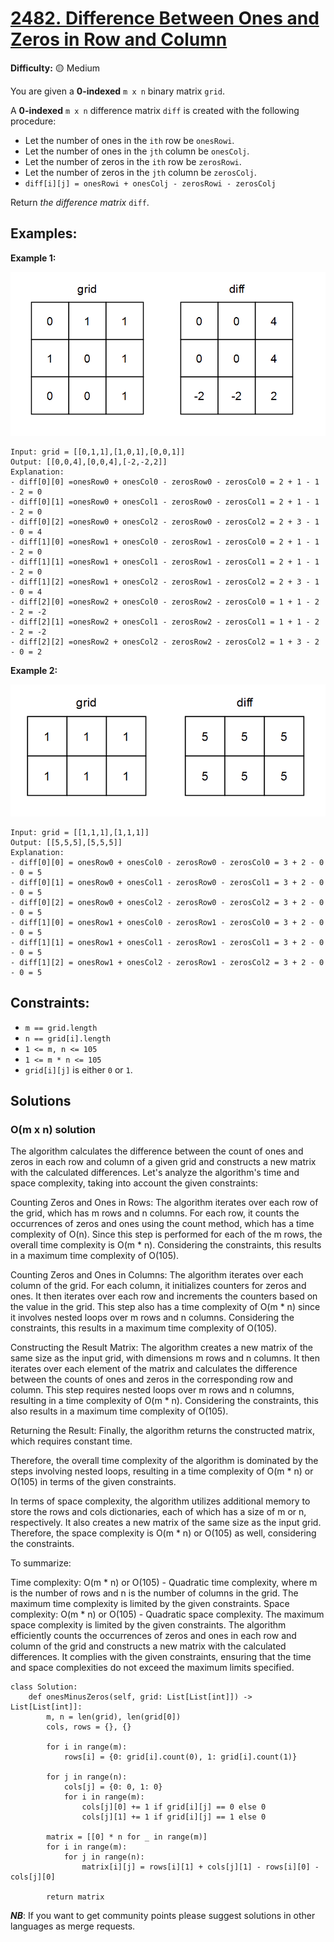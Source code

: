 # [2482. Difference Between Ones and Zeros in Row and Column](https://leetcode.com/problems/difference-between-ones-and-zeros-in-row-and-column/description/)

**Difficulty:** :yellow_circle: Medium

You are given a **0-indexed** `m x n` binary matrix `grid`.

A **0-indexed** `m x n` difference matrix `diff` is created with the following procedure:

- Let the number of ones in the `ith` row be `onesRowi`.
- Let the number of ones in the `jth` column be `onesColj`.
- Let the number of zeros in the `ith` row be `zerosRowi`.
- Let the number of zeros in the `jth` column be `zerosColj`.
- `diff[i][j] = onesRowi + onesColj - zerosRowi - zerosColj`

Return *the difference matrix* `diff`.


## Examples:

**Example 1:**

![38_01.png](./resources/38_1.png)

```
Input: grid = [[0,1,1],[1,0,1],[0,0,1]]
Output: [[0,0,4],[0,0,4],[-2,-2,2]]
Explanation:
- diff[0][0] =onesRow0 + onesCol0 - zerosRow0 - zerosCol0 = 2 + 1 - 1 - 2 = 0
- diff[0][1] =onesRow0 + onesCol1 - zerosRow0 - zerosCol1 = 2 + 1 - 1 - 2 = 0
- diff[0][2] =onesRow0 + onesCol2 - zerosRow0 - zerosCol2 = 2 + 3 - 1 - 0 = 4
- diff[1][0] =onesRow1 + onesCol0 - zerosRow1 - zerosCol0 = 2 + 1 - 1 - 2 = 0
- diff[1][1] =onesRow1 + onesCol1 - zerosRow1 - zerosCol1 = 2 + 1 - 1 - 2 = 0
- diff[1][2] =onesRow1 + onesCol2 - zerosRow1 - zerosCol2 = 2 + 3 - 1 - 0 = 4
- diff[2][0] =onesRow2 + onesCol0 - zerosRow2 - zerosCol0 = 1 + 1 - 2 - 2 = -2
- diff[2][1] =onesRow2 + onesCol1 - zerosRow2 - zerosCol1 = 1 + 1 - 2 - 2 = -2
- diff[2][2] =onesRow2 + onesCol2 - zerosRow2 - zerosCol2 = 1 + 3 - 2 - 0 = 2

```

**Example 2:**

![38_02.png](./resources/38_2.png)

```
Input: grid = [[1,1,1],[1,1,1]]
Output: [[5,5,5],[5,5,5]]
Explanation:
- diff[0][0] = onesRow0 + onesCol0 - zerosRow0 - zerosCol0 = 3 + 2 - 0 - 0 = 5
- diff[0][1] = onesRow0 + onesCol1 - zerosRow0 - zerosCol1 = 3 + 2 - 0 - 0 = 5
- diff[0][2] = onesRow0 + onesCol2 - zerosRow0 - zerosCol2 = 3 + 2 - 0 - 0 = 5
- diff[1][0] = onesRow1 + onesCol0 - zerosRow1 - zerosCol0 = 3 + 2 - 0 - 0 = 5
- diff[1][1] = onesRow1 + onesCol1 - zerosRow1 - zerosCol1 = 3 + 2 - 0 - 0 = 5
- diff[1][2] = onesRow1 + onesCol2 - zerosRow1 - zerosCol2 = 3 + 2 - 0 - 0 = 5

```


## Constraints:

- `m == grid.length`
- `n == grid[i].length`
- `1 <= m, n <= 105`
- `1 <= m * n <= 105`
- `grid[i][j]` is either `0` or `1`.


## Solutions

### O(m x n) solution

The algorithm calculates the difference between the count of ones and zeros in each row and column of a given grid and constructs a new matrix with the calculated differences. Let's analyze the algorithm's time and space complexity, taking into account the given constraints:

Counting Zeros and Ones in Rows: The algorithm iterates over each row of the grid, which has m rows and n columns. For each row, it counts the occurrences of zeros and ones using the count method, which has a time complexity of O(n). Since this step is performed for each of the m rows, the overall time complexity is O(m * n). Considering the constraints, this results in a maximum time complexity of O(105).

Counting Zeros and Ones in Columns: The algorithm iterates over each column of the grid. For each column, it initializes counters for zeros and ones. It then iterates over each row and increments the counters based on the value in the grid. This step also has a time complexity of O(m * n) since it involves nested loops over m rows and n columns. Considering the constraints, this results in a maximum time complexity of O(105).

Constructing the Result Matrix: The algorithm creates a new matrix of the same size as the input grid, with dimensions m rows and n columns. It then iterates over each element of the matrix and calculates the difference between the counts of ones and zeros in the corresponding row and column. This step requires nested loops over m rows and n columns, resulting in a time complexity of O(m * n). Considering the constraints, this also results in a maximum time complexity of O(105).

Returning the Result: Finally, the algorithm returns the constructed matrix, which requires constant time.

Therefore, the overall time complexity of the algorithm is dominated by the steps involving nested loops, resulting in a time complexity of O(m * n) or O(105) in terms of the given constraints.

In terms of space complexity, the algorithm utilizes additional memory to store the rows and cols dictionaries, each of which has a size of m or n, respectively. It also creates a new matrix of the same size as the input grid. Therefore, the space complexity is O(m * n) or O(105) as well, considering the constraints.

To summarize:

Time complexity: O(m * n) or O(105) - Quadratic time complexity, where m is the number of rows and n is the number of columns in the grid. The maximum time complexity is limited by the given constraints.
Space complexity: O(m * n) or O(105) - Quadratic space complexity. The maximum space complexity is limited by the given constraints.
The algorithm efficiently counts the occurrences of zeros and ones in each row and column of the grid and constructs a new matrix with the calculated differences. It complies with the given constraints, ensuring that the time and space complexities do not exceed the maximum limits specified.

```python3
class Solution:
    def onesMinusZeros(self, grid: List[List[int]]) -> List[List[int]]:
        m, n = len(grid), len(grid[0])
        cols, rows = {}, {}

        for i in range(m):
            rows[i] = {0: grid[i].count(0), 1: grid[i].count(1)}

        for j in range(n):
            cols[j] = {0: 0, 1: 0}
            for i in range(m):
                cols[j][0] += 1 if grid[i][j] == 0 else 0
                cols[j][1] += 1 if grid[i][j] == 1 else 0
        
        matrix = [[0] * n for _ in range(m)]
        for i in range(m):
            for j in range(n):
                matrix[i][j] = rows[i][1] + cols[j][1] - rows[i][0] - cols[j][0]

        return matrix 
```

***NB***: If you want to get community points please suggest solutions in other languages as merge requests.
